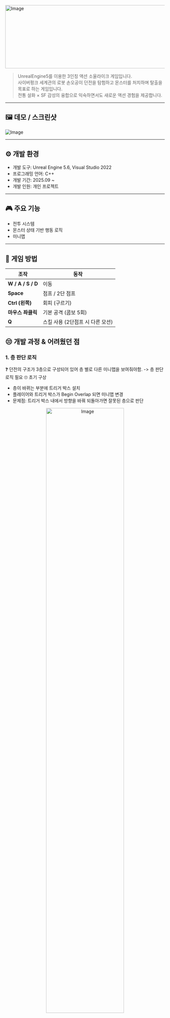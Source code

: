 <img width="1200" height="200" alt="Image" src="https://github.com/user-attachments/assets/fbb6bd1a-58d5-4d60-bcd8-943422fbbf5c" /> <br>

>UnrealEngine5를 이용한 3인칭 액션 소울라이크 게임입니다. <br>
>사이버펑크 세계관의 로봇 손오공이 던전을 탐험하고 몬스터를 처치하며 탈출을 목표로 하는 게임입니다.<br>
>전통 설화 × SF 감성의 융합으로 익숙하면서도 새로운 액션 경험을 제공합니다.<br>



---

## 🖼️ 데모 / 스크린샷

![Image](https://github.com/user-attachments/assets/f293eaae-86fe-451e-bcff-4d07438f249d)

---

## ⚙️ 개발 환경

- 개발 도구: Unreal Engine 5.6, Visual Studio 2022
- 프로그래밍 언어: C++
- 개발 기간: 2025.09 ~
- 개발 인원: 개인 프로젝트

---

## 🎮 주요 기능
- 전투 시스템
- 몬스터 상태 기반 행동 로직  
- 미니맵

---

## 📌 게임 방법
| 조작 | 동작 |
|------|------|
| **W / A / S / D** | 이동 |
| **Space** | 점프 / 2단 점프 |
| **Ctrl (왼쪽)** | 회피 (구르기) |
| **마우스 좌클릭** | 기본 공격 (콤보 5회) |
| **Q** | 스킬 사용 (2단점프 시 다른 모션) |

## 😒 개발 과정 & 어려웠던 점

### 1. 층 판단 로직
❓ 던전의 구조가 3층으로 구성되어 있어 층 별로 다른 미니맵을 보여줘야함. -> 층 판단 로직 필요 
🙄 초기 구상
- 층이 바뀌는 부분에 트리거 박스 설치
- 플레이어와 트리거 박스가 Begin Overlap 되면 미니맵 변경
- 문제점: 트리거 박스 내에서 방향을 바꿔 되돌아가면 잘못된 층으로 판단

<div align="center">
  <img width="70%" alt="Image" src="https://github.com/user-attachments/assets/82b6e327-4dd7-4045-808d-f873427f0244" />
</div>

💡 해결 방법
- 내적을 이용해 진행방향 판단.
- (트리거박스 좌표 - 플레이어 좌표) 진행 방향 벡터와 트리거 박스 방향 벡터를 내적함.
- 내적은 결과가 양수면 정방향, 음수면 역방향
- BeginOverlap과 EndOverlap 시 방향 판단 실행. 정방향이면 2층, 역 방향이면 1층처럼 변수로 층 설정

<div align="center">
  <img src="https://github.com/user-attachments/assets/b02fe0f8-99a5-446e-9de1-757807b8bf8f" width="400">
</div>

## 🚀 향후 계획
- 신규 맵 추가
- 몬스터 추가 및 보스 패턴 다양화
- 히트스탑/카메라 흔들림/시네마틱 등 피격 효과 추가
- AI를 활용한 데이터 분석

## 📄 프로젝트 문서 (Notion)
[🔗 노션 페이지](https://www.notion.so/Cyber-Wukong-26a3bd2b36e280baaa27c245d2205269)

